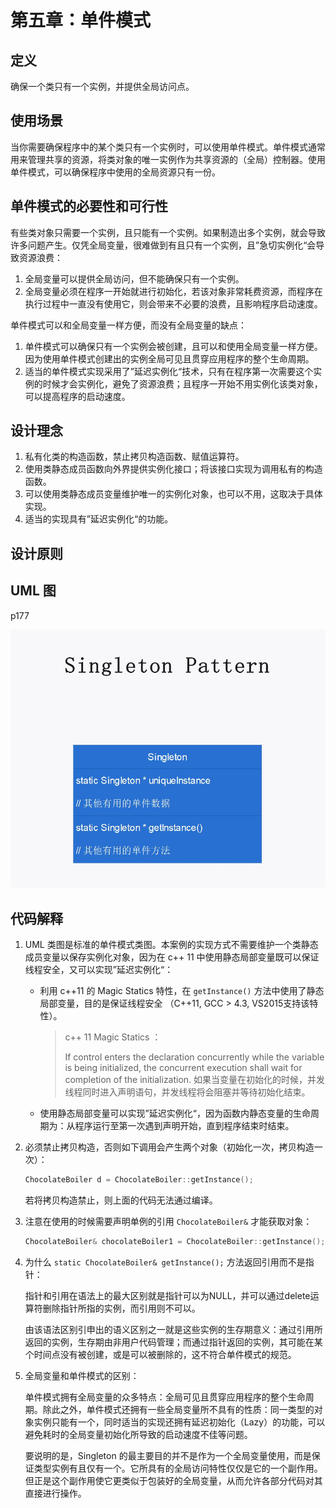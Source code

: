 # 第五章：单件模式

## 定义

确保一个类只有一个实例，并提供全局访问点。

## 使用场景

当你需要确保程序中的某个类只有一个实例时，可以使用单件模式。单件模式通常用来管理共享的资源，将类对象的唯一实例作为共享资源的（全局）控制器。使用单件模式，可以确保程序中使用的全局资源只有一份。

## 单件模式的必要性和可行性

有些类对象只需要一个实例，且只能有一个实例。如果制造出多个实例，就会导致许多问题产生。仅凭全局变量，很难做到有且只有一个实例，且”急切实例化“会导致资源浪费：

1. 全局变量可以提供全局访问，但不能确保只有一个实例。
2. 全局变量必须在程序一开始就进行初始化，若该对象非常耗费资源，而程序在执行过程中一直没有使用它，则会带来不必要的浪费，且影响程序启动速度。

单件模式可以和全局变量一样方便，而没有全局变量的缺点：

1. 单件模式可以确保只有一个实例会被创建，且可以和使用全局变量一样方便。因为使用单件模式创建出的实例全局可见且贯穿应用程序的整个生命周期。
2. 适当的单件模式实现采用了”延迟实例化“技术，只有在程序第一次需要这个实例的时候才会实例化，避免了资源浪费；且程序一开始不用实例化该类对象，可以提高程序的启动速度。

## 设计理念

1. 私有化类的构造函数，禁止拷贝构造函数、赋值运算符。
2. 使用类静态成员函数向外界提供实例化接口；将该接口实现为调用私有的构造函数。
3. 可以使用类静态成员变量维护唯一的实例化对象，也可以不用，这取决于具体实现。
4. 适当的实现具有”延迟实例化“的功能。

## 设计原则



## UML 图

p177

![类图](UML.jpg)

## 代码解释

1. UML 类图是标准的单件模式类图。本案例的实现方式不需要维护一个类静态成员变量以保存实例化对象，因为在 c++ 11 中使用静态局部变量既可以保证线程安全，又可以实现”延迟实例化“：

   * 利用 c++11 的 Magic Statics 特性，在 `getInstance()` 方法中使用了静态局部变量，目的是保证线程安全 （C++11, GCC > 4.3, VS2015支持该特性）。

     > c++ 11 Magic Statics ：
     >
     > If control enters the declaration concurrently while the variable is being initialized, the concurrent execution shall wait for completion of the initialization.
     > 如果当变量在初始化的时候，并发线程同时进入声明语句，并发线程将会阻塞并等待初始化结束。

   * 使用静态局部变量可以实现”延迟实例化“，因为函数内静态变量的生命周期为：从程序运行至第一次遇到声明开始，直到程序结束时结束。

2. 必须禁止拷贝构造，否则如下调用会产生两个对象（初始化一次，拷贝构造一次）：

   ```cpp
   ChocolateBoiler d = ChocolateBoiler::getInstance();
   ```

   若将拷贝构造禁止，则上面的代码无法通过编译。

3. 注意在使用的时候需要声明单例的引用 `ChocolateBoiler&` 才能获取对象：

   ```cpp
   ChocolateBoiler& chocolateBoiler1 = ChocolateBoiler::getInstance();
   ```

4. 为什么 `static ChocolateBoiler& getInstance();` 方法返回引用而不是指针：

   指针和引用在语法上的最大区别就是指针可以为NULL，并可以通过delete运算符删除指针所指的实例，而引用则不可以。

   由该语法区别引申出的语义区别之一就是这些实例的生存期意义：通过引用所返回的实例，生存期由非用户代码管理；而通过指针返回的实例，其可能在某个时间点没有被创建，或是可以被删除的，这不符合单件模式的规范。

5. 全局变量和单件模式的区别：

   单件模式拥有全局变量的众多特点：全局可见且贯穿应用程序的整个生命周期。除此之外，单件模式还拥有一些全局变量所不具有的性质：同一类型的对象实例只能有一个，同时适当的实现还拥有延迟初始化（Lazy）的功能，可以避免耗时的全局变量初始化所导致的启动速度不佳等问题。

   要说明的是，Singleton 的最主要目的并不是作为一个全局变量使用，而是保证类型实例有且仅有一个。它所具有的全局访问特性仅仅是它的一个副作用。但正是这个副作用使它更类似于包装好的全局变量，从而允许各部分代码对其直接进行操作。
